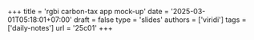 +++
title = 'rgbi carbon-tax app mock-up'
date = '2025-03-01T05:18:01+07:00'
draft = false
type = 'slides'
authors = ['viridi']
tags = ['daily-notes']
url = '25c01'
+++
